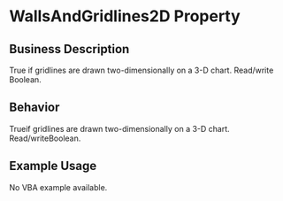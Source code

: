 # WallsAndGridlines2D Property

## Business Description
True if gridlines are drawn two-dimensionally on a 3-D chart. Read/write Boolean.

## Behavior
Trueif gridlines are drawn two-dimensionally on a 3-D chart. Read/writeBoolean.

## Example Usage
No VBA example available.